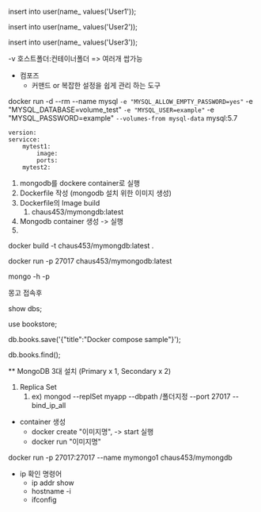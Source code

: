 insert into user(name_ values('User1'));

insert into user(name_ values('User2'));

insert into user(name_ values('User3'));



-v 호스트폴더:컨테이너폴더		=> 여러개 쌉가능

- 컴포즈
  - 커맨드 or 복잡한 설정을 쉽게 관리 하는 도구

docker run -d --rm --name mysql `
    -e "MYSQL_ALLOW_EMPTY_PASSWORD=yes" `
    -e "MYSQL_DATABASE=volume_test" `
    -e "MYSQL_USER=example" `
    -e "MYSQL_PASSWORD=example" `
    --volumes-from mysql-data `
    mysql:5.7




    version:
    servicce:
        mytest1:
            image:
            ports:
        mytest2:





1. mongodb를 dockere container로 실행
2. Dockerfile 작성 (mongodb 설치 위한 이미지 생성)
3. Dockerfile의 Image build
   1. chaus453/mymongdb:latest
4. Mongodb container 생성 -> 실행
5. 





docker build -t chaus453/mymongdb:latest .

docker run -p 27017 chaus453/mymongodb:latest





mongo -h<IP> 	-p<PORT>

몽고 접속후 

show dbs;

use bookstore;

db.books.save('{"title":"Docker compose sample"}');

db.books.find();







** MongoDB 3대 설치 (Primary x 1, Secondary x 2)

1. Replica Set
   1. ex) mongod --replSet myapp --dbpath /폴더지정 --port 27017 --bind_ip_all







- container 생성
  - docker create "이미지명", -> start 실행
  - docker run "이미지명"



 docker run -p 27017:27017 --name mymongo1 chaus453/mymongdb



- ip 확인 명령어
  - ip addr show
  - hostname -i
  - ifconfig